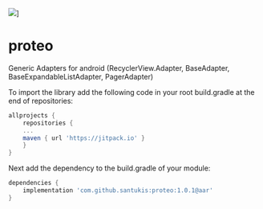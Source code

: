 ![](https://jitpack.io/com/github/santukis/proteo/latest/javadoc/)]
# proteo
Generic Adapters for android (RecyclerView.Adapter, BaseAdapter, BaseExpandableListAdapter, PagerAdapter)

To import the library add the following code in your root build.gradle at the end of repositories:

```gradle
allprojects {
    repositories {
    ...
    maven { url 'https://jitpack.io' }
    }
}
```

Next add the dependency to the build.gradle of your module:

```gradle
dependencies {
    implementation 'com.github.santukis:proteo:1.0.1@aar'
}
```
